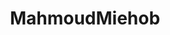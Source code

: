 ---
title: MahmoudMiehob
github: https://github.com/MahmoudMiehob
mode: dark
transition: 1s
score: 81.1
archetype:
- Code
- Little Bit of Everything
- Stats and Metrics
---